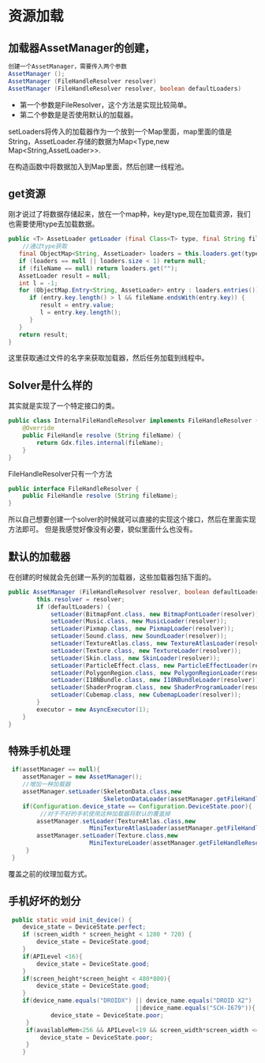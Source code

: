 

# 资源加载

## 加载器AssetManager的创建，

```java
创建一个AssetManager，需要传入两个参数
AssetManager ();
AssetManager (FileHandleResolver resolver)
AssetManager (FileHandleResolver resolver, boolean defaultLoaders) 
```

- 第一个参数是FileResolver，这个方法是实现比较简单。
- 第二个参数是是否使用默认的加载器。

setLoaders将传入的加载器作为一个放到一个Map里面，map里面的值是String，AssetLoader.存储的数据为Map<Type,new Map<String,AssetLoader>>.

在构造函数中将数据加入到Map里面，然后创建一线程池。

##  get资源

刚才说过了将数据存储起来，放在一个map种，key是type,现在加载资源，我们也需要使用type去加载数据。

```java
public <T> AssetLoader getLoader (final Class<T> type, final String fileName) {
    //通过type获取
   final ObjectMap<String, AssetLoader> loaders = this.loaders.get(type);
   if (loaders == null || loaders.size < 1) return null;
   if (fileName == null) return loaders.get("");
   AssetLoader result = null;
   int l = -1;
   for (ObjectMap.Entry<String, AssetLoader> entry : loaders.entries()) {
      if (entry.key.length() > l && fileName.endsWith(entry.key)) {
         result = entry.value;
         l = entry.key.length();
      }
   }
   return result;
}
```

这里获取通过文件的名字来获取加载器，然后任务加载到线程中。

## Solver是什么样的

其实就是实现了一个特定接口的类。

```java
public class InternalFileHandleResolver implements FileHandleResolver {
	@Override
	public FileHandle resolve (String fileName) {
		return Gdx.files.internal(fileName);
	}
}
```

FileHandleResolver只有一个方法

```java
public interface FileHandleResolver {
	public FileHandle resolve (String fileName);
}
```

所以自己想要创建一个solver的时候就可以直接的实现这个接口，然后在里面实现方法即可。 但是我感觉好像没有必要，貌似里面什么也没有。

## 默认的加载器

在创建的时候就会先创建一系列的加载器，这些加载器包括下面的。

```java
public AssetManager (FileHandleResolver resolver, boolean defaultLoaders) {
		this.resolver = resolver;
		if (defaultLoaders) {
			setLoader(BitmapFont.class, new BitmapFontLoader(resolver));
			setLoader(Music.class, new MusicLoader(resolver));
			setLoader(Pixmap.class, new PixmapLoader(resolver));
			setLoader(Sound.class, new SoundLoader(resolver));
			setLoader(TextureAtlas.class, new TextureAtlasLoader(resolver));
			setLoader(Texture.class, new TextureLoader(resolver));
			setLoader(Skin.class, new SkinLoader(resolver));
			setLoader(ParticleEffect.class, new ParticleEffectLoader(resolver));
			setLoader(PolygonRegion.class, new PolygonRegionLoader(resolver));
			setLoader(I18NBundle.class, new I18NBundleLoader(resolver));
			setLoader(ShaderProgram.class, new ShaderProgramLoader(resolver));
			setLoader(Cubemap.class, new CubemapLoader(resolver));
		}
		executor = new AsyncExecutor(1);
	}
}
```

## 特殊手机处理

```java
 if(assetManager == null){
    assetManager = new AssetManager();
    //增加一种加载器
    assetManager.setLoader(SkeletonData.class,new
                           SkeletonDataLoader(assetManager.getFileHandleResolver()));
    if(Configuration.device_state == Configuration.DeviceState.poor){
         //对于不好的手机使用这种加载器将默认的覆盖掉
        assetManager.setLoader(TextureAtlas.class,new
                       MiniTextureAtlasLoader(assetManager.getFileHandleResolver()));
        assetManager.setLoader(Texture.class,new
                       MiniTextureLoader(assetManager.getFileHandleResolver()));
     }
 }
```

覆盖之前的纹理加载方式。

## 手机好坏的划分

```java
 public static void init_device() {
    device_state = DeviceState.perfect;
    if (screen_width * screen_height < 1280 * 720) {
        device_state = DeviceState.good;
    }
    if(APILevel <16){
        device_state = DeviceState.good;
    }
    if(screen_height*screen_height < 480*800){
        device_state = DeviceState.good;
    }
    if(device_name.equals("DROIDX") || device_name.equals("DROID X2") 
       								||device_name.equals("SCH-I679")){
            device_state = DeviceState.poor;
     }
     if(availableMem<256 && APILevel<19 && screen_width*screen_width <= 810* 480){
         device_state = DeviceState.poor;
     }
    }
```

